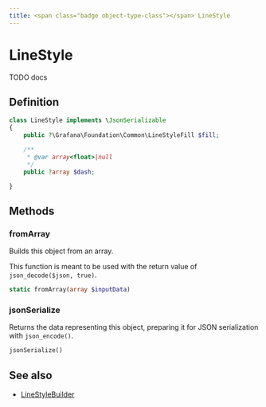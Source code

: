 ```yaml
---
title: <span class="badge object-type-class"></span> LineStyle
---
```

# <span class="badge object-type-class"></span> LineStyle

TODO docs

## Definition

```php
class LineStyle implements \JsonSerializable
{
    public ?\Grafana\Foundation\Common\LineStyleFill $fill;

    /**
     * @var array<float>|null
     */
    public ?array $dash;

}
```
## Methods

### <span class="badge object-method"></span> fromArray

Builds this object from an array.

This function is meant to be used with the return value of `json_decode($json, true)`.

```php
static fromArray(array $inputData)
```

### <span class="badge object-method"></span> jsonSerialize

Returns the data representing this object, preparing it for JSON serialization with `json_encode()`.

```php
jsonSerialize()
```

## See also

 * <span class="badge builder"></span> [LineStyleBuilder](./builder-LineStyleBuilder.md)
